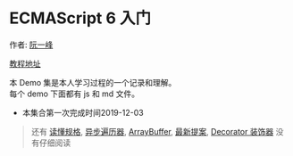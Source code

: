 # ECMAScript 6 入门
作者: [阮一峰](www.ruanyifeng.com)  

[教程地址](es6.ruanyifeng.com)  

本 Demo 集是本人学习过程的一个记录和理解。  
每个 demo 下面都有 js 和 md 文件。

+ 本集合第一次完成时间2019-12-03
>还有
[读懂规格](http://es6.ruanyifeng.com/#docs/spec),
[异步遍历器](http://es6.ruanyifeng.com/#docs/async-iterator),
[ArrayBuffer](http://es6.ruanyifeng.com/#docs/arraybuffer),
[最新提案](http://es6.ruanyifeng.com/#docs/proposals),
[Decorator 装饰器](http://es6.ruanyifeng.com/#docs/decorator)
没有仔细阅读
